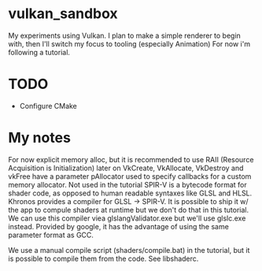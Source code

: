 # vulkan_sandbox

My experiments using Vulkan. I plan to make a simple renderer to begin with, then I'll switch my focus to tooling (especially Animation)
For now i'm following a tutorial.

# TODO
 - Configure CMake

# My notes
For now explicit memory alloc, but it is recommended to use RAII (Resource Acquisition is Initialization) later on
VkCreate, VkAllocate, VkDestroy and vkFree have a parameter pAllocator used to specify callbacks for a custom memory allocator. Not used in the tutorial
SPIR-V is a bytecode format for shader code, as opposed to human readable syntaxes like GLSL and HLSL. Khronos provides a compiler for GLSL -> SPIR-V. It is possible to ship it w/ the app to compule shaders at runtime but we don't do that in this tutorial.
We can use this compiler viea glslangValidator.exe but we'll use glslc.exe instead. Provided by google, it has the advantage of using the same parameter format as GCC.

We use a manual compile script  (shaders/compile.bat) in the tutorial, but it is possible to compile them from the code. See libshaderc. 
